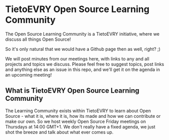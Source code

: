# TietoEVRY Open Source Learning Community

The Open Source Learning Community is a TietoEVRY initiative, where we discuss all things Open Source!

So it's only natural that we would have a Github page then as well, right? ;)

We will post minutes from our meetings here, with links to any and all projects and topics we discuss. Please feel free to suggest topics, post links and anything else as an issue in this repo, and we'll get it on the agenda in an upcoming meeting!

## What is TietoEVRY Open Source Learning Community
The Learning Community exists within TietoEVRY to learn about Open Source - what it is, where it is, how its made and how we can contribute or make our own. So we host weekly Open Source Friday meetings on Thursdays at 14:00 GMT+1. We don't really have a fixed agenda, we just shot the breeze and talk about what ever comes up.


